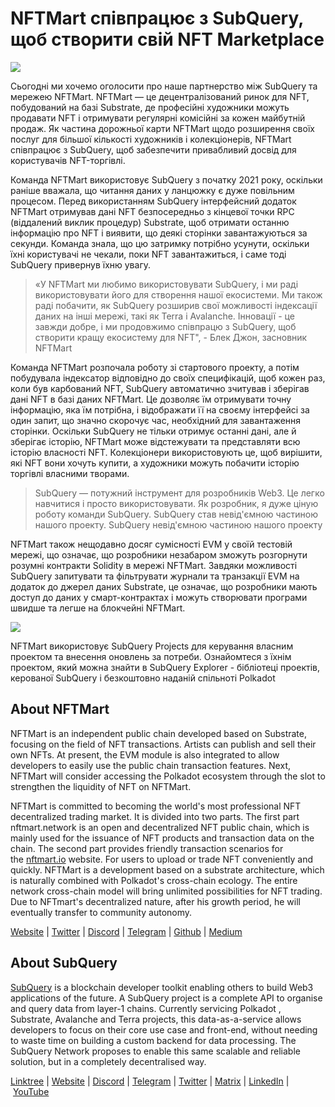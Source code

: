 # NFTMart співпрацює з SubQuery, щоб створити свій NFT Marketplace

![](https://miro.medium.com/max/1400/0*vB2_xu-7yCBfqX0Y)

Сьогодні ми хочемо оголосити про наше партнерство між SubQuery та мережею NFTMart. NFTMart — це децентралізований ринок для NFT, побудований на базі Substrate, де професійні художники можуть продавати NFT і отримувати регулярні комісійні за кожен майбутній продаж. Як частина дорожньої карти NFTMart щодо розширення своїх послуг для більшої кількості художників і колекціонерів, NFTMart співпрацює з SubQuery, щоб забезпечити привабливий досвід для користувачів NFT-торгівлі.

Команда NFTMart використовує SubQuery з початку 2021 року, оскільки раніше вважала, що читання даних у ланцюжку є дуже повільним процесом. Перед використанням SubQuery інтерфейсний додаток NFTMart отримував дані NFT безпосередньо з кінцевої точки RPC (віддалений виклик процедур) Substrate, щоб отримати останню інформацію про NFT і виявити, що деякі сторінки завантажуються за секунди. Команда знала, що цю затримку потрібно усунути, оскільки їхні користувачі не чекали, поки NFT завантажиться, і саме тоді SubQuery привернув їхню увагу.

> «У NFTMart ми любимо використовувати SubQuery, і ми раді використовувати його для створення нашої екосистеми. Ми також раді побачити, як SubQuery розширив свої можливості індексації даних на інші мережі, такі як Terra і Avalanche. Інновації - це завжди добре, і ми продовжимо співпрацю з SubQuery, щоб створити кращу екосистему для NFT", - Блек Джон, засновник NFTMart

Команда NFTMart розпочала роботу зі стартового проекту, а потім побудувала індексатор відповідно до своїх специфікацій, щоб кожен раз, коли був карбований NFT, SubQuery автоматично зчитував і зберігав дані NFT в базі даних NFTMart. Це дозволяє їм отримувати точну інформацію, яка їм потрібна, і відображати її на своєму інтерфейсі за один запит, що значно скорочує час, необхідний для завантаження сторінки. Оскільки SubQuery не тільки отримує останні дані, але й зберігає історію, NFTMart може відстежувати та представляти всю історію власності NFT. Колекціонери використовують це, щоб вирішити, які NFT вони хочуть купити, а художники можуть побачити історію торгівлі власними творами.

> SubQuery — потужний інструмент для розробників Web3. Це легко навчитися і просто використовувати. Як розробник, я дуже ціную роботу команди SubQuery. SubQuery став невід'ємною частиною нашого проекту. SubQuery невід'ємною частиною нашого проекту

NFTMart також нещодавно досяг сумісності EVM у своїй тестовій мережі, що означає, що розробники незабаром зможуть розгорнути розумні контракти Solidity в мережі NFTMart. Завдяки можливості SubQuery запитувати та фільтрувати журнали та транзакції EVM на додаток до джерел даних Substrate, це означає, що розробники мають доступ до даних у смарт-контрактах і можуть створювати програми швидше та легше на блокчейні NFTMart.

![](https://miro.medium.com/max/1400/0*_7mYU-un7otKsBM3)

NFTMart використовує SubQuery Projects для керування власним проектом та внесення оновлень за потреби. Ознайомтеся з їхнім проектом, який можна знайти в SubQuery Explorer - бібліотеці проектів, керованої SubQuery і безкоштовно наданій спільноті Polkadot

## About NFTMart

NFTMart is an independent public chain developed based on Substrate, focusing on the field of NFT transactions. Artists can publish and sell their own NFTs. At present, the EVM module is also integrated to allow developers to easily use the public chain transaction features. Next, NFTMart will consider accessing the Polkadot ecosystem through the slot to strengthen the liquidity of NFT on NFTMart.

NFTMart is committed to becoming the world's most professional NFT decentralized trading market. It is divided into two parts. The first part nftmart.network is an open and decentralized NFT public chain, which is mainly used for the issuance of NFT products and transaction data on the chain. The second part provides friendly transaction scenarios for the [nftmart.io](http://nftmart.io/) website. For users to upload or trade NFT conveniently and quickly. NFTMart is a development based on a substrate architecture, which is naturally combined with Polkadot's cross-chain ecology. The entire network cross-chain model will bring unlimited possibilities for NFT trading. Due to NFTmart's decentralized nature, after his growth period, he will eventually transfer to community autonomy.

[Website](http://nftmart.io/) | [Twitter](https://twitter.com/nftmartio) | [Discord](https://discord.gg/jNMeDvvvvR) | [Telegram](https://t.me/NFTMartio) | [Github](https://github.com/NFTT-studio) | [Medium](https://nftmart-io.medium.com/)

## About SubQuery

[SubQuery](https://subquery.network/) is a blockchain developer toolkit enabling others to build Web3 applications of the future. A SubQuery project is a complete API to organise and query data from layer-1 chains. Currently servicing Polkadot , Substrate, Avalanche and Terra projects, this data-as-a-service allows developers to focus on their core use case and front-end, without needing to waste time on building a custom backend for data processing. The SubQuery Network proposes to enable this same scalable and reliable solution, but in a completely decentralised way.

[Linktree](https://linktr.ee/subquerynetwork) | [Website](https://subquery.network/) | [Discord](https://discord.com/invite/78zg8aBSMG) | [Telegram](https://t.me/subquerynetwork) | [Twitter](https://twitter.com/subquerynetwork) | [Matrix](https://matrix.to/#/#subquery:matrix.org) | [LinkedIn](https://www.linkedin.com/company/subquery) | [YouTube](https://www.youtube.com/channel/UCi1a6NUUjegcLHDFLr7CqLw)

